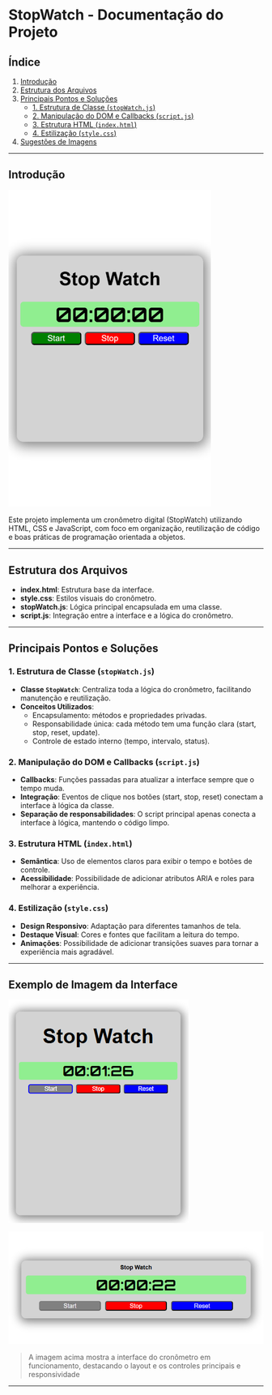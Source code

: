 # StopWatch - Documentação do Projeto

## Índice
1. [Introdução](#introdução)
2. [Estrutura dos Arquivos](#estrutura-dos-arquivos)
3. [Principais Pontos e Soluções](#principais-pontos-e-soluções)
    - [1. Estrutura de Classe (`stopWatch.js`)](#1-estrutura-de-classe-stopwatchjs)
    - [2. Manipulação do DOM e Callbacks (`script.js`)](#2-manipulação-do-dom-e-callbacks-scriptjs)
    - [3. Estrutura HTML (`index.html`)](#3-estrutura-html-indexhtml)
    - [4. Estilização (`style.css`)](#4-estilização-stylecss)
4. [Sugestões de Imagens](#sugestões-de-imagens)

---

## Introdução

<img src="images/tela%20inicial.png" alt="Tela Inicial" width="400"/>

Este projeto implementa um cronômetro digital (StopWatch) utilizando HTML, CSS e JavaScript, com foco em organização, reutilização de código e boas práticas de programação orientada a objetos.

---

## Estrutura dos Arquivos

- **index.html**: Estrutura base da interface.
- **style.css**: Estilos visuais do cronômetro.
- **stopWatch.js**: Lógica principal encapsulada em uma classe.
- **script.js**: Integração entre a interface e a lógica do cronômetro.

---

## Principais Pontos e Soluções

### 1. Estrutura de Classe (`stopWatch.js`)

- **Classe `StopWatch`**: Centraliza toda a lógica do cronômetro, facilitando manutenção e reutilização.
- **Conceitos Utilizados**:
  - Encapsulamento: métodos e propriedades privadas.
  - Responsabilidade única: cada método tem uma função clara (start, stop, reset, update).
  - Controle de estado interno (tempo, intervalo, status).

### 2. Manipulação do DOM e Callbacks (`script.js`)

- **Callbacks**: Funções passadas para atualizar a interface sempre que o tempo muda.
- **Integração**: Eventos de clique nos botões (start, stop, reset) conectam a interface à lógica da classe.
- **Separação de responsabilidades**: O script principal apenas conecta a interface à lógica, mantendo o código limpo.

### 3. Estrutura HTML (`index.html`)

- **Semântica**: Uso de elementos claros para exibir o tempo e botões de controle.
- **Acessibilidade**: Possibilidade de adicionar atributos ARIA e roles para melhorar a experiência.

### 4. Estilização (`style.css`)

- **Design Responsivo**: Adaptação para diferentes tamanhos de tela.
- **Destaque Visual**: Cores e fontes que facilitam a leitura do tempo.
- **Animações**: Possibilidade de adicionar transições suaves para tornar a experiência mais agradável.


---

## Exemplo de Imagem da Interface
![Tela Estendida do Cronômetro](images/tela%20Celular.png)


![Tela Estendida do Cronômetro](images/tela%20estendida.png)

> A imagem acima mostra a interface do cronômetro em funcionamento, destacando o layout e os controles principais e responsividade

---


